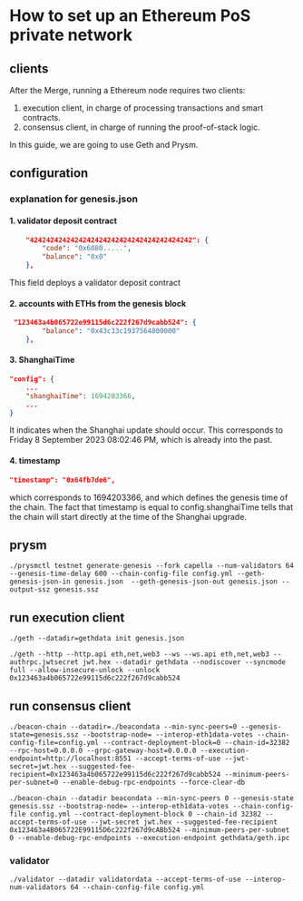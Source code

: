 # How to set up an Ethereum PoS private network

## clients
After the Merge, running a Ethereum node requires two clients:

1. execution client, in charge of processing transactions and smart contracts.
2. consensus client, in charge of running the proof-of-stack logic.

In this guide, we are going to use Geth and Prysm.

## configuration 

### explanation for genesis.json

#### 1. validator deposit contract
```json
    "4242424242424242424242424242424242424242": {
        "code": "0x6080.....",
        "balance": "0x0"
    },

```
This field deploys a validator deposit contract

#### 2. accounts with ETHs from the genesis block

```json
 "123463a4b065722e99115d6c222f267d9cabb524": {
        "balance": "0x43c33c1937564800000"
    },
```

#### 3. ShanghaiTime

```json
"config": {
    ...
    "shanghaiTime": 1694203366,
    ...
}
```

It indicates when the Shanghai update should occur. This corresponds to Friday 8 September 2023 08:02:46 PM, which is already into the past.


#### 4. timestamp

```json
"timestamp": "0x64fb7de6",
```

which corresponds to 1694203366, and which defines the genesis time of the chain. The fact that timestamp is equal to config.shanghaiTime tells that the chain will start directly at the time of the Shanghai upgrade.


## prysm

```shell
./prysmctl testnet generate-genesis --fork capella --num-validators 64 --genesis-time-delay 600 --chain-config-file config.yml --geth-genesis-json-in genesis.json  --geth-genesis-json-out genesis.json --output-ssz genesis.ssz

```


## run execution client


```shell
./geth --datadir=gethdata init genesis.json
```

```shell
./geth --http --http.api eth,net,web3 --ws --ws.api eth,net,web3 --authrpc.jwtsecret jwt.hex --datadir gethdata --nodiscover --syncmode full --allow-insecure-unlock --unlock 0x123463a4b065722e99115d6c222f267d9cabb524
```


## run consensus client

```shell
./beacon-chain --datadir=./beacondata --min-sync-peers=0 --genesis-state=genesis.ssz --bootstrap-node= --interop-eth1data-votes --chain-config-file=config.yml --contract-deployment-block=0 --chain-id=32382 --rpc-host=0.0.0.0 --grpc-gateway-host=0.0.0.0 --execution-endpoint=http://localhost:8551 --accept-terms-of-use --jwt-secret=jwt.hex --suggested-fee-recipient=0x123463a4b065722e99115d6c222f267d9cabb524 --minimum-peers-per-subnet=0 --enable-debug-rpc-endpoints --force-clear-db

./beacon-chain --datadir beacondata --min-sync-peers 0 --genesis-state genesis.ssz --bootstrap-node= --interop-eth1data-votes --chain-config-file config.yml --contract-deployment-block 0 --chain-id 32382 --accept-terms-of-use --jwt-secret jwt.hex --suggested-fee-recipient 0x123463a4B065722E99115D6c222f267d9cABb524 --minimum-peers-per-subnet 0 --enable-debug-rpc-endpoints --execution-endpoint gethdata/geth.ipc
```

### validator

```shell
./validator --datadir validatordata --accept-terms-of-use --interop-num-validators 64 --chain-config-file config.yml
```